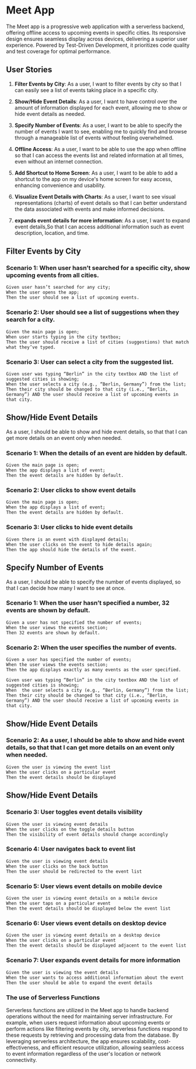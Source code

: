 # Meet App

The Meet app is a progressive web application with a serverless backend, offering offline access to upcoming events in specific cities. Its responsive design ensures seamless display across devices, delivering a superior user experience. Powered by Test-Driven Development, it prioritizes code quality and test coverage for optimal performance.

## User Stories

1. **Filter Events by City**: As a user, I want to filter events by city so that I can easily see a list of events taking place in a specific city.

2. **Show/Hide Event Details**: As a user, I want to have control over the amount of information displayed for each event, allowing me to show or hide event details as needed.

3. **Specify Number of Events**: As a user, I want to be able to specify the number of events I want to see, enabling me to quickly find and browse through a manageable list of events without feeling overwhelmed.

4. **Offline Access**: As a user, I want to be able to use the app when offline so that I can access the events list and related information at all times, even without an internet connection.

5. **Add Shortcut to Home Screen**: As a user, I want to be able to add a shortcut to the app on my device's home screen for easy access, enhancing convenience and usability.

6. **Visualize Event Details with Charts**: As a user, I want to see visual representations (charts) of event details so that I can better understand the data associated with events and make informed decisions.

7. **expands event details for more information**: As a user, I want to expand event details,So that I can access additional information such as event description, location, and time.

## Filter Events by City

### Scenario 1: When user hasn’t searched for a specific city, show upcoming events from all cities.

```gherkin
Given user hasn’t searched for any city;
When the user opens the app;
Then the user should see a list of upcoming events.
```

### Scenario 2: User should see a list of suggestions when they search for a city.

```gherkin
Given the main page is open;
When user starts typing in the city textbox;
Then the user should receive a list of cities (suggestions) that match what they’ve typed.
```

### Scenario 3: User can select a city from the suggested list.

```gherkin
Given user was typing “Berlin” in the city textbox AND the list of suggested cities is showing;
When the user selects a city (e.g., “Berlin, Germany”) from the list;
Then their city should be changed to that city (i.e., “Berlin, Germany”) AND the user should receive a list of upcoming events in that city.
```

## Show/Hide Event Details

As a user, I should be able to show and hide event details, so that that I can get more details on an event only when needed.

### Scenario 1: When the details of an event are hidden by default.

```gherkin
Given the main page is open;
When the app displays a list of event;
Then the event details are hidden by default.
```

### Scenario 2: User clicks to show event details

```gherkin
Given the main page is open;
When the app displays a list of event;
Then the event details are hidden by default.
```

### Scenario 3: User clicks to hide event details

```gherkin
Given there is an event with displayed details;
When the user clicks on the event to hide details again;
Then the app should hide the details of the event.
```

## Specify Number of Events

As a user, I should be able to specify the number of events displayed, so that I can decide how many I want to see at once.

### Scenario 1: When the user hasn’t specified a number, 32 events are shown by default.

```gherkin
Given a user has not specified the number of events;
When the user views the events section;
Then 32 events are shown by default.
```

### Scenario 2: When the user specifies the number of events.

```gherkin
Given a user has specified the number of events;
When the user views the events section;
Then the app displays exactly as many events as the user specified.
```

```gherkin
Given user was typing “Berlin” in the city textbox AND the list of suggested cities is showing;
When  the user selects a city (e.g., “Berlin, Germany”) from the list;
Then their city should be changed to that city (i.e., “Berlin, Germany”) AND the user should receive a list of upcoming events in that city.
```

## Show/Hide Event Details

### Scenario 2: As a user, I should be able to show and hide event details, so that that I can get more details on an event only when needed.

```gherkin
Given the user is viewing the event list
When the user clicks on a particular event
Then the event details should be displayed

```

## Show/Hide Event Details

### Scenario 3: User toggles event details visibility

```gherkin
Given the user is viewing event details
When the user clicks on the toggle details button
Then the visibility of event details should change accordingly

```

### Scenario 4: User navigates back to event list

```gherkin
Given the user is viewing event details
When the user clicks on the back button
Then the user should be redirected to the event list

```

### Scenario 5: User views event details on mobile device

```gherkin
Given the user is viewing event details on a mobile device
When the user taps on a particular event
Then the event details should be displayed below the event list

```

### Scenario 6: User views event details on desktop device

```gherkin
Given the user is viewing event details on a desktop device
When the user clicks on a particular event
Then the event details should be displayed adjacent to the event list

```

### Scenario 7: User expands event details for more information

```gherkin
Given the user is viewing the event details
When the user wants to access additional information about the event
Then the user should be able to expand the event details

```

### The use of Serverless Functions

Serverless functions are utilized in the Meet app to handle backend operations without the need for maintaining server infrastructure. For example, when users request information about upcoming events or perform actions like filtering events by city, serverless functions respond to these requests by retrieving and processing data from the database. By leveraging serverless architecture, the app ensures scalability, cost-effectiveness, and efficient resource utilization, allowing seamless access to event information regardless of the user's location or network connectivity.
